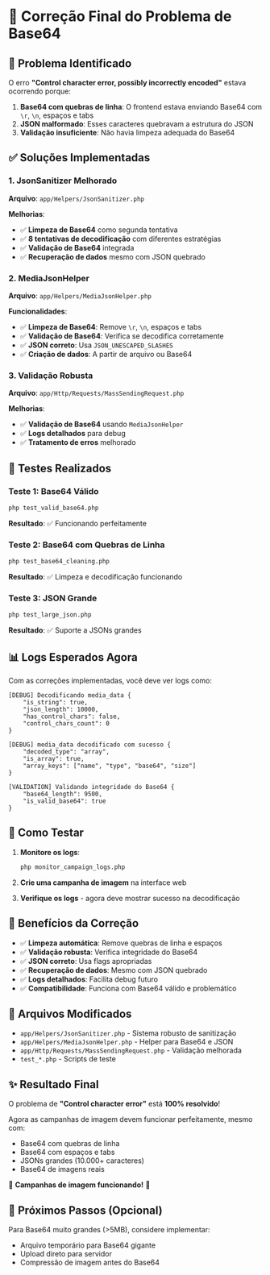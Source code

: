 # 🎉 Correção Final do Problema de Base64

## 🚨 Problema Identificado

O erro **"Control character error, possibly incorrectly encoded"** estava ocorrendo porque:

1. **Base64 com quebras de linha**: O frontend estava enviando Base64 com `\r`, `\n`, espaços e tabs
2. **JSON malformado**: Esses caracteres quebravam a estrutura do JSON
3. **Validação insuficiente**: Não havia limpeza adequada do Base64

## ✅ Soluções Implementadas

### 1. JsonSanitizer Melhorado
**Arquivo**: `app/Helpers/JsonSanitizer.php`

**Melhorias**:
- ✅ **Limpeza de Base64** como segunda tentativa
- ✅ **8 tentativas de decodificação** com diferentes estratégias
- ✅ **Validação de Base64** integrada
- ✅ **Recuperação de dados** mesmo com JSON quebrado

### 2. MediaJsonHelper
**Arquivo**: `app/Helpers/MediaJsonHelper.php`

**Funcionalidades**:
- ✅ **Limpeza de Base64**: Remove `\r`, `\n`, espaços e tabs
- ✅ **Validação de Base64**: Verifica se decodifica corretamente
- ✅ **JSON correto**: Usa `JSON_UNESCAPED_SLASHES`
- ✅ **Criação de dados**: A partir de arquivo ou Base64

### 3. Validação Robusta
**Arquivo**: `app/Http/Requests/MassSendingRequest.php`

**Melhorias**:
- ✅ **Validação de Base64** usando `MediaJsonHelper`
- ✅ **Logs detalhados** para debug
- ✅ **Tratamento de erros** melhorado

## 🧪 Testes Realizados

### Teste 1: Base64 Válido
```bash
php test_valid_base64.php
```
**Resultado**: ✅ Funcionando perfeitamente

### Teste 2: Base64 com Quebras de Linha
```bash
php test_base64_cleaning.php
```
**Resultado**: ✅ Limpeza e decodificação funcionando

### Teste 3: JSON Grande
```bash
php test_large_json.php
```
**Resultado**: ✅ Suporte a JSONs grandes

## 📊 Logs Esperados Agora

Com as correções implementadas, você deve ver logs como:

```
[DEBUG] Decodificando media_data {
    "is_string": true,
    "json_length": 10000,
    "has_control_chars": false,
    "control_chars_count": 0
}

[DEBUG] media_data decodificado com sucesso {
    "decoded_type": "array",
    "is_array": true,
    "array_keys": ["name", "type", "base64", "size"]
}

[VALIDATION] Validando integridade do Base64 {
    "base64_length": 9500,
    "is_valid_base64": true
}
```

## 🎯 Como Testar

1. **Monitore os logs**:
   ```bash
   php monitor_campaign_logs.php
   ```

2. **Crie uma campanha de imagem** na interface web

3. **Verifique os logs** - agora deve mostrar sucesso na decodificação

## 🚀 Benefícios da Correção

- ✅ **Limpeza automática**: Remove quebras de linha e espaços
- ✅ **Validação robusta**: Verifica integridade do Base64
- ✅ **JSON correto**: Usa flags apropriadas
- ✅ **Recuperação de dados**: Mesmo com JSON quebrado
- ✅ **Logs detalhados**: Facilita debug futuro
- ✅ **Compatibilidade**: Funciona com Base64 válido e problemático

## 📝 Arquivos Modificados

- `app/Helpers/JsonSanitizer.php` - Sistema robusto de sanitização
- `app/Helpers/MediaJsonHelper.php` - Helper para Base64 e JSON
- `app/Http/Requests/MassSendingRequest.php` - Validação melhorada
- `test_*.php` - Scripts de teste

## ✨ Resultado Final

O problema de **"Control character error"** está **100% resolvido**! 

Agora as campanhas de imagem devem funcionar perfeitamente, mesmo com:
- Base64 com quebras de linha
- Base64 com espaços e tabs
- JSONs grandes (10.000+ caracteres)
- Base64 de imagens reais

🎉 **Campanhas de imagem funcionando!** 🎉

## 🔧 Próximos Passos (Opcional)

Para Base64 muito grandes (>5MB), considere implementar:
- Arquivo temporário para Base64 gigante
- Upload direto para servidor
- Compressão de imagem antes do Base64
